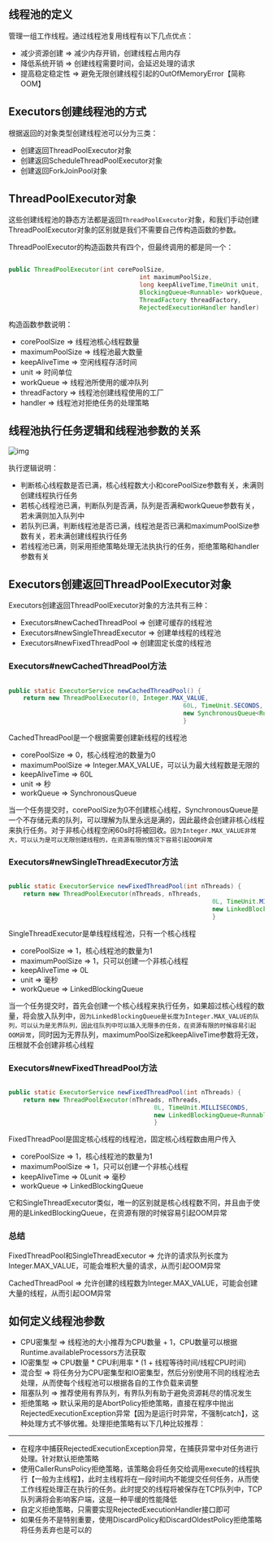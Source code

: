 ## 线程池的定义

管理一组工作线程。通过线程池复用线程有以下几点优点：
- 减少资源创建 => 减少内存开销，创建线程占用内存
- 降低系统开销 => 创建线程需要时间，会延迟处理的请求
- 提高稳定稳定性 => 避免无限创建线程引起的OutOfMemoryError【简称OOM】

## Executors创建线程池的方式

根据返回的对象类型创建线程池可以分为三类：
- 创建返回ThreadPoolExecutor对象
- 创建返回ScheduleThreadPoolExecutor对象
- 创建返回ForkJoinPool对象

## ThreadPoolExecutor对象

这些创建线程池的静态方法都是返回`ThreadPoolExecutor`对象，和我们手动创建ThreadPoolExecutor对象的区别就是我们不需要自己传构造函数的参数。


ThreadPoolExecutor的构造函数共有四个，但最终调用的都是同一个：

```java

public ThreadPoolExecutor(int corePoolSize,
                                    int maximumPoolSize,
                                    long keepAliveTime,TimeUnit unit,
                                    BlockingQueue<Runnable> workQueue,
                                    ThreadFactory threadFactory,
                                    RejectedExecutionHandler handler)
```


构造函数参数说明：
- corePoolSize => 线程池核心线程数量
- maximumPoolSize => 线程池最大数量
- keepAliveTime => 空闲线程存活时间
- unit => 时间单位
- workQueue => 线程池所使用的缓冲队列
- threadFactory => 线程池创建线程使用的工厂
- handler => 线程池对拒绝任务的处理策略


## 线程池执行任务逻辑和线程池参数的关系

![img](../../../../images/640-1601138482531.webp)

执行逻辑说明：
- 判断核心线程数是否已满，核心线程数大小和corePoolSize参数有关，未满则创建线程执行任务
- 若核心线程池已满，判断队列是否满，队列是否满和workQueue参数有关，若未满则加入队列中
- 若队列已满，判断线程池是否已满，线程池是否已满和maximumPoolSize参数有关，若未满创建线程执行任务
- 若线程池已满，则采用拒绝策略处理无法执执行的任务，拒绝策略和handler参数有关

## Executors创建返回ThreadPoolExecutor对象

Executors创建返回ThreadPoolExecutor对象的方法共有三种：
- Executors#newCachedThreadPool => 创建可缓存的线程池
- Executors#newSingleThreadExecutor => 创建单线程的线程池
- Executors#newFixedThreadPool => 创建固定长度的线程池

### Executors#newCachedThreadPool方法
```java

public static ExecutorService newCachedThreadPool() {
    return new ThreadPoolExecutor(0, Integer.MAX_VALUE,
                                                60L, TimeUnit.SECONDS,
                                                new SynchronousQueue<Runnable>());
                                                }
```


CachedThreadPool是一个根据需要创建新线程的线程池
- corePoolSize => 0，核心线程池的数量为0
- maximumPoolSize => Integer.MAX_VALUE，可以认为最大线程数是无限的
- keepAliveTime => 60L
- unit => 秒
- workQueue => SynchronousQueue



当一个任务提交时，corePoolSize为0不创建核心线程，SynchronousQueue是一个不存储元素的队列，可以理解为队里永远是满的，因此最终会创建非核心线程来执行任务。对于非核心线程空闲60s时将被回收。`因为Integer.MAX_VALUE非常大，可以认为是可以无限创建线程的，在资源有限的情况下容易引起OOM异常`

### Executors#newSingleThreadExecutor方法
```java

public static ExecutorService newFixedThreadPool(int nThreads) {    
    return new ThreadPoolExecutor(nThreads, nThreads,
                                                        0L, TimeUnit.MILLISECONDS,
                                                        new LinkedBlockingQueue<Runnable>());
                                                        }
```

SingleThreadExecutor是单线程线程池，只有一个核心线程
- corePoolSize => 1，核心线程池的数量为1
- maximumPoolSize => 1，只可以创建一个非核心线程
- keepAliveTime => 0L
- unit => 毫秒
- workQueue => LinkedBlockingQueue


当一个任务提交时，首先会创建一个核心线程来执行任务，如果超过核心线程的数量，将会放入队列中，`因为LinkedBlockingQueue是长度为Integer.MAX_VALUE的队列，可以认为是无界队列，因此往队列中可以插入无限多的任务，在资源有限的时候容易引起OOM异常`，同时因为无界队列，maximumPoolSize和keepAliveTime参数将无效，压根就不会创建非核心线程

### Executors#newFixedThreadPool方法

```java

public static ExecutorService newFixedThreadPool(int nThreads) {    
    return new ThreadPoolExecutor(nThreads, nThreads,
                                        0L, TimeUnit.MILLISECONDS,
                                        new LinkedBlockingQueue<Runnable>());
                                        }
```

FixedThreadPool是固定核心线程的线程池，固定核心线程数由用户传入
- corePoolSize => 1，核心线程池的数量为1
- maximumPoolSize => 1，只可以创建一个非核心线程
- keepAliveTime => 0Lunit => 毫秒
- workQueue => LinkedBlockingQueue

它和SingleThreadExecutor类似，唯一的区别就是核心线程数不同，并且由于使用的是LinkedBlockingQueue，在资源有限的时候容易引起OOM异常

### 总结

FixedThreadPool和SingleThreadExecutor => 允许的请求队列长度为Integer.MAX_VALUE，可能会堆积大量的请求，从而引起OOM异常

CachedThreadPool => 允许创建的线程数为Integer.MAX_VALUE，可能会创建大量的线程，从而引起OOM异常

## 如何定义线程池参数

- CPU密集型 => 线程池的大小推荐为CPU数量 + 1，CPU数量可以根据Runtime.availableProcessors方法获取
- IO密集型 => CPU数量 * CPU利用率 * (1 + 线程等待时间/线程CPU时间)
- 混合型 => 将任务分为CPU密集型和IO密集型，然后分别使用不同的线程池去处理，从而使每个线程池可以根据各自的工作负载来调整
- 阻塞队列 => 推荐使用有界队列，有界队列有助于避免资源耗尽的情况发生
- 拒绝策略 => 默认采用的是AbortPolicy拒绝策略，直接在程序中抛出RejectedExecutionException异常【因为是运行时异常，不强制catch】，这种处理方式不够优雅。处理拒绝策略有以下几种比较推荐：

----

 - 在程序中捕获RejectedExecutionException异常，在捕获异常中对任务进行处理。针对默认拒绝策略
 - 使用CallerRunsPolicy拒绝策略，该策略会将任务交给调用execute的线程执行【一般为主线程】，此时主线程将在一段时间内不能提交任何任务，从而使工作线程处理正在执行的任务。此时提交的线程将被保存在TCP队列中，TCP队列满将会影响客户端，这是一种平缓的性能降低
 - 自定义拒绝策略，只需要实现RejectedExecutionHandler接口即可
 - 如果任务不是特别重要，使用DiscardPolicy和DiscardOldestPolicy拒绝策略将任务丢弃也是可以的